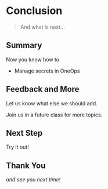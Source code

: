 # Conclusion

> And what is next...


## Summary

Now you know how to 

- Manage secrets in OneOps


## Feedback and More

Let us know what else we should add.

Join us in a future class for more topics.


## Next Step

Try it out!


## Thank You

<em class="yellow">and see you next time!</em>
